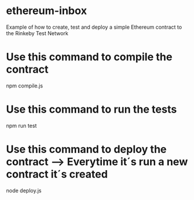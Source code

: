 # ethereum-inbox
Example of how to create, test and deploy a simple Ethereum contract to the Rinkeby Test Network

# Use this command to compile the contract
npm compile.js

# Use this command to run the tests
npm run test

# Use this command to deploy the contract --> Everytime it´s run a new contract it´s created
node deploy.js
